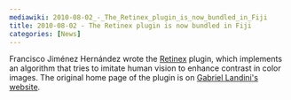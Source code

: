 ```yaml
---
mediawiki: 2010-08-02_-_The_Retinex_plugin_is_now_bundled_in_Fiji
title: 2010-08-02 - The Retinex plugin is now bundled in Fiji
categories: [News]
---
```


Francisco Jiménez Hernández wrote the [Retinex](/plugins/retinex) plugin, which implements an algorithm that tries to imitate human vision to enhance contrast in color images. The original home page of the plugin is on [Gabriel Landini's website](http://www.mecourse.com/landinig/software/retinex/retinex.html).


